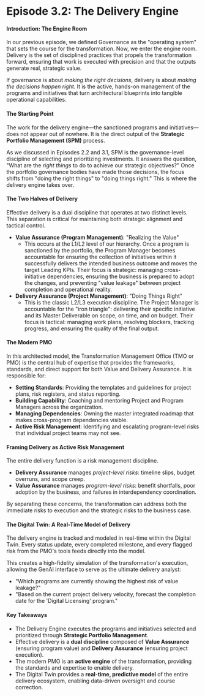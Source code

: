 # Episode 3.2: The Delivery Engine

#### **Introduction: The Engine Room**

In our previous episode, we defined Governance as the "operating system" that sets the course for the transformation. Now, we enter the engine room. Delivery is the set of disciplined practices that propels the transformation forward, ensuring that work is executed with precision and that the outputs generate real, strategic value.

If governance is about *making the right decisions*, delivery is about *making the decisions happen right*. It is the active, hands-on management of the programs and initiatives that turn architectural blueprints into tangible operational capabilities.

#### **The Starting Point**

The work for the delivery engine—the sanctioned programs and initiatives—does not appear out of nowhere. It is the direct output of the **Strategic Portfolio Management (SPM)** process.

As we discussed in Episodes 2.2 and 3.1, SPM is the governance-level discipline of selecting and prioritizing investments. It answers the question, "What are the *right things* to do to achieve our strategic objectives?" Once the portfolio governance bodies have made those decisions, the focus shifts from "doing the right things" to "doing things right." This is where the delivery engine takes over.

#### **The Two Halves of Delivery**

Effective delivery is a dual discipline that operates at two distinct levels. This separation is critical for maintaining both strategic alignment and tactical control.

- **Value Assurance (Program Management)**: "Realizing the Value"  
  - This occurs at the L1/L2 level of our hierarchy. Once a program is sanctioned by the portfolio, the Program Manager becomes accountable for ensuring the collection of initiatives within it successfully delivers the intended business outcome and moves the target Leading KPIs. Their focus is strategic: managing cross-initiative dependencies, ensuring the business is prepared to adopt the changes, and preventing "value leakage" between project completion and operational reality.  
- **Delivery Assurance (Project Management)**: "Doing Things Right"  
  - This is the classic L2/L3 execution discipline. The Project Manager is accountable for the "iron triangle": delivering their specific initiative and its Master Deliverable on scope, on time, and on budget. Their focus is tactical: managing work plans, resolving blockers, tracking progress, and ensuring the quality of the final output.

#### **The Modern PMO**

In this architected model, the Transformation Management Office (TMO or PMO) is the central hub of expertise that provides the frameworks, standards, and direct support for both Value and Delivery Assurance. It is responsible for:

- **Setting Standards**: Providing the templates and guidelines for project plans, risk registers, and status reporting.  
- **Building Capability**: Coaching and mentoring Project and Program Managers across the organization.  
- **Managing Dependencies**: Owning the master integrated roadmap that makes cross-program dependencies visible.  
- **Active Risk Management**: Identifying and escalating program-level risks that individual project teams may not see.

#### **Framing Delivery as Active Risk Management**

The entire delivery function is a risk management discipline.

- **Delivery Assurance** manages *project-level risks*: timeline slips, budget overruns, and scope creep.  
- **Value Assurance** manages *program-level risks*: benefit shortfalls, poor adoption by the business, and failures in interdependency coordination.

By separating these concerns, the transformation can address both the immediate risks to execution and the strategic risks to the business case.

#### **The Digital Twin: A Real-Time Model of Delivery**

The delivery engine is tracked and modeled in real-time within the Digital Twin. Every status update, every completed milestone, and every flagged risk from the PMO's tools feeds directly into the model.

This creates a high-fidelity simulation of the transformation's execution, allowing the GenAI interface to serve as the ultimate delivery analyst:

- "Which programs are currently showing the highest risk of value leakage?"  
- "Based on the current project delivery velocity, forecast the completion date for the 'Digital Licensing' program."

#### **Key Takeaways**

- The Delivery Engine executes the programs and initiatives selected and prioritized through **Strategic Portfolio Management**.  
- Effective delivery is a **dual discipline** composed of **Value Assurance** (ensuring program value) and **Delivery Assurance** (ensuring project execution).  
- The modern PMO is an **active engine** of the transformation, providing the standards and expertise to enable delivery.  
- The Digital Twin provides a **real-time, predictive model** of the entire delivery ecosystem, enabling data-driven oversight and course correction.
